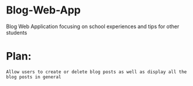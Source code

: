 # Blog-Web-App
Blog Web Application focusing on school experiences and tips for other students

# Plan: 
    Allow users to create or delete blog posts as well as display all the blog posts in general
